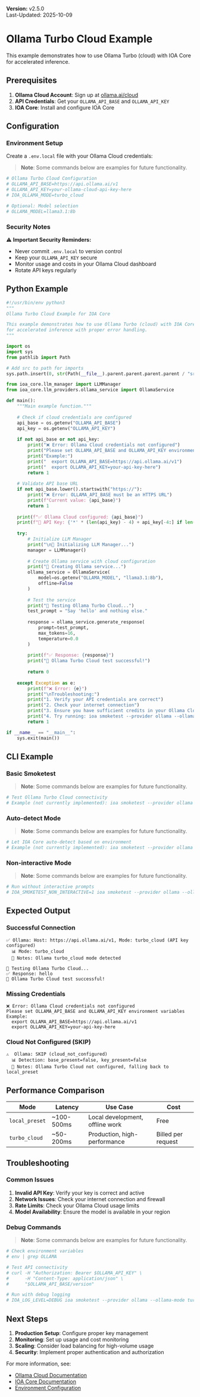**Version:** v2.5.0  
Last-Updated: 2025-10-09

<!-- SPDX-License-Identifier: Apache-2.0
<!-- Copyright (c) 2025 OrchIntel Systems Ltd.
<!-- https://orchintel.com | https://ioa.systems
<!--
<!-- Part of IOA Core (Open Source Edition). See LICENSE at repo root.
-->

# Ollama Turbo Cloud Example

This example demonstrates how to use Ollama Turbo (cloud) with IOA Core for accelerated inference.

## Prerequisites

1. **Ollama Cloud Account**: Sign up at [ollama.ai/cloud](https://ollama.ai/cloud)
2. **API Credentials**: Get your `OLLAMA_API_BASE` and `OLLAMA_API_KEY`
3. **IOA Core**: Install and configure IOA Core

## Configuration

### Environment Setup

Create a `.env.local` file with your Ollama Cloud credentials:

> **Note**: Some commands below are examples for future functionality.

```bash
# Ollama Turbo Cloud Configuration
# OLLAMA_API_BASE=https://api.ollama.ai/v1
# OLLAMA_API_KEY=your-ollama-cloud-api-key-here
# IOA_OLLAMA_MODE=turbo_cloud

# Optional: Model selection
# OLLAMA_MODEL=llama3.1:8b
```

### Security Notes

⚠️ **Important Security Reminders:**
- Never commit `.env.local` to version control
- Keep your `OLLAMA_API_KEY` secure
- Monitor usage and costs in your Ollama Cloud dashboard
- Rotate API keys regularly

## Python Example

```python
#!/usr/bin/env python3
"""
Ollama Turbo Cloud Example for IOA Core

This example demonstrates how to use Ollama Turbo (cloud) with IOA Core
for accelerated inference with proper error handling.
"""

import os
import sys
from pathlib import Path

# Add src to path for imports
sys.path.insert(0, str(Path(__file__).parent.parent.parent.parent / "src"))

from ioa_core.llm_manager import LLMManager
from ioa_core.llm_providers.ollama_service import OllamaService

def main():
    """Main example function."""
    
    # Check if cloud credentials are configured
    api_base = os.getenv("OLLAMA_API_BASE")
    api_key = os.getenv("OLLAMA_API_KEY")
    
    if not api_base or not api_key:
        print("❌ Error: Ollama Cloud credentials not configured")
        print("Please set OLLAMA_API_BASE and OLLAMA_API_KEY environment variables")
        print("Example:")
        print("  export OLLAMA_API_BASE=https://api.ollama.ai/v1")
        print("  export OLLAMA_API_KEY=your-api-key-here")
        return 1
    
    # Validate API base URL
    if not api_base.lower().startswith("https://"):
        print("❌ Error: OLLAMA_API_BASE must be an HTTPS URL")
        print(f"Current value: {api_base}")
        return 1
    
    print(f"✅ Ollama Cloud configured: {api_base}")
    print(f"🔑 API Key: {'*' * (len(api_key) - 4) + api_key[-4:] if len(api_key) > 4 else '****'}")
    
    try:
        # Initialize LLM Manager
        print("\n🚀 Initializing LLM Manager...")
        manager = LLMManager()
        
        # Create Ollama service with cloud configuration
        print("🔧 Creating Ollama service...")
        ollama_service = OllamaService(
            model=os.getenv("OLLAMA_MODEL", "llama3.1:8b"),
            offline=False
        )
        
        # Test the service
        print("🧪 Testing Ollama Turbo Cloud...")
        test_prompt = "Say 'hello' and nothing else."
        
        response = ollama_service.generate_response(
            prompt=test_prompt,
            max_tokens=16,
            temperature=0.0
        )
        
        print(f"✅ Response: {response}")
        print("🎉 Ollama Turbo Cloud test successful!")
        
        return 0
        
    except Exception as e:
        print(f"❌ Error: {e}")
        print("\nTroubleshooting:")
        print("1. Verify your API credentials are correct")
        print("2. Check your internet connection")
        print("3. Ensure you have sufficient credits in your Ollama Cloud account")
        print("4. Try running: ioa smoketest --provider ollama --ollama-mode turbo_cloud")
        return 1

if __name__ == "__main__":
    sys.exit(main())
```

## CLI Example

### Basic Smoketest

> **Note**: Some commands below are examples for future functionality.

```bash
# Test Ollama Turbo Cloud connectivity
# Example (not currently implemented): ioa smoketest --provider ollama --ollama-mode turbo_cloud --live
```

### Auto-detect Mode

> **Note**: Some commands below are examples for future functionality.

```bash
# Let IOA Core auto-detect based on environment
# Example (not currently implemented): ioa smoketest --provider ollama --ollama-mode auto --live
```

### Non-interactive Mode

> **Note**: Some commands below are examples for future functionality.

```bash
# Run without interactive prompts
# IOA_SMOKETEST_NON_INTERACTIVE=1 ioa smoketest --provider ollama --ollama-mode turbo_cloud --live
```

## Expected Output

### Successful Connection

```
✅ Ollama: Host: https://api.ollama.ai/v1, Mode: turbo_cloud (API key configured)
  📊 Mode: turbo_cloud
  📝 Notes: Ollama turbo_cloud mode detected

🧪 Testing Ollama Turbo Cloud...
✅ Response: hello
🎉 Ollama Turbo Cloud test successful!
```

### Missing Credentials

```
❌ Error: Ollama Cloud credentials not configured
Please set OLLAMA_API_BASE and OLLAMA_API_KEY environment variables
Example:
  export OLLAMA_API_BASE=https://api.ollama.ai/v1
  export OLLAMA_API_KEY=your-api-key-here
```

### Cloud Not Configured (SKIP)

```
⚠️  Ollama: SKIP (cloud_not_configured)
  📊 Detection: base_present=false, key_present=false
  📝 Notes: Ollama Turbo Cloud not configured, falling back to local_preset
```

## Performance Comparison

| Mode | Latency | Use Case | Cost |
|------|---------|----------|------|
| `local_preset` | ~100-500ms | Local development, offline work | Free |
| `turbo_cloud` | ~50-200ms | Production, high-performance | Billed per request |

## Troubleshooting

### Common Issues

1. **Invalid API Key**: Verify your key is correct and active
2. **Network Issues**: Check your internet connection and firewall
3. **Rate Limits**: Check your Ollama Cloud usage limits
4. **Model Availability**: Ensure the model is available in your region

### Debug Commands

> **Note**: Some commands below are examples for future functionality.

```bash
# Check environment variables
# env | grep OLLAMA

# Test API connectivity
# curl -H "Authorization: Bearer $OLLAMA_API_KEY" \
#      -H "Content-Type: application/json" \
#      "$OLLAMA_API_BASE/version"

# Run with debug logging
# IOA_LOG_LEVEL=DEBUG ioa smoketest --provider ollama --ollama-mode turbo_cloud --live
```

## Next Steps

1. **Production Setup**: Configure proper key management
2. **Monitoring**: Set up usage and cost monitoring
3. **Scaling**: Consider load balancing for high-volume usage
4. **Security**: Implement proper authentication and authorization

For more information, see:
- [Ollama Cloud Documentation](https://ollama.com/cloud)
- [IOA Core Documentation](../README.md)
- [Environment Configuration](../../env.example)
